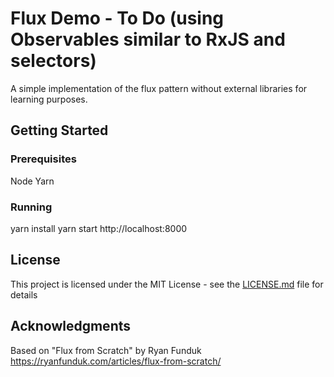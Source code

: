 # Flux Demo - To Do (using Observables similar to RxJS and selectors)

A simple implementation of the flux pattern without external libraries for learning purposes.

## Getting Started

### Prerequisites

Node
Yarn

### Running

yarn install
yarn start
http://localhost:8000

## License

This project is licensed under the MIT License - see the [LICENSE.md](LICENSE.md) file for details

## Acknowledgments

Based on "Flux from Scratch" by Ryan Funduk
https://ryanfunduk.com/articles/flux-from-scratch/